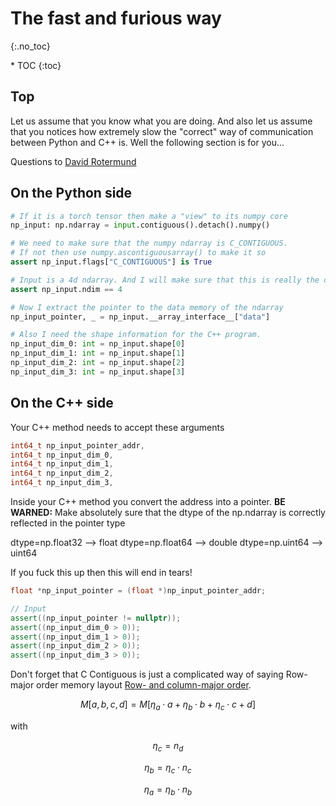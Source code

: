 # The fast and furious way
{:.no_toc}

<nav markdown="1" class="toc-class">
* TOC
{:toc}
</nav>

## Top

Let us assume that you know what you are doing. And also let us assume that you notices how extremely slow the "correct" way of communication between Python and C++ is. Well the following section is for you...

Questions to [David Rotermund](mailto:davrot@uni-bremen.de)



## On the Python side

```python
# If it is a torch tensor then make a "view" to its numpy core
np_input: np.ndarray = input.contiguous().detach().numpy()

# We need to make sure that the numpy ndarray is C_CONTIGUOUS. 
# If not then use numpy.ascontiguousarray() to make it so
assert np_input.flags["C_CONTIGUOUS"] is True

# Input is a 4d ndarray. And I will make sure that this is really the case
assert np_input.ndim == 4

# Now I extract the pointer to the data memory of the ndarray 
np_input_pointer, _ = np_input.__array_interface__["data"]

# Also I need the shape information for the C++ program. 
np_input_dim_0: int = np_input.shape[0]
np_input_dim_1: int = np_input.shape[1]
np_input_dim_2: int = np_input.shape[2]
np_input_dim_3: int = np_input.shape[3]
```

## On the C++ side

Your C++ method needs to accept these arguments

```cpp
int64_t np_input_pointer_addr, 
int64_t np_input_dim_0,
int64_t np_input_dim_1, 
int64_t np_input_dim_2, 
int64_t np_input_dim_3,
```

Inside your C++ method you convert the address into a pointer. **BE WARNED:** Make absolutely sure that the dtype of the np.ndarray is correctly reflected in the pointer type

dtype=np.float32 --> float
dtype=np.float64 --> double
dtype=np.uint64 --> uint64

If you fuck this up then this will end in tears!

```cpp
float *np_input_pointer = (float *)np_input_pointer_addr;

// Input
assert((np_input_pointer != nullptr));
assert((np_input_dim_0 > 0));
assert((np_input_dim_1 > 0));
assert((np_input_dim_2 > 0));
assert((np_input_dim_3 > 0));
```

Don't forget that C Contiguous is just a complicated way of saying Row-major order memory layout [Row- and column-major order](https://en.wikipedia.org/wiki/Row-_and_column-major_order).

$$M[a,b,c,d] = M[\eta_a \cdot a + \eta_b \cdot  b + \eta_c \cdot  c + d]$$

with

$$\eta_c = n_d$$

$$\eta_b = \eta_c \cdot n_c$$

$$\eta_a = \eta_b \cdot n_b$$
